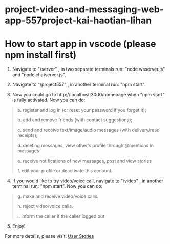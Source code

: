 # project-video-and-messaging-web-app-557project-kai-haotian-lihan

# How to start app in vscode (please npm install first)

1. Navigate to "/server" , in two separate terminals run: "node wsserver.js" and "node chatserver.js". 

2. Navigate to "/project557" , in another terminal run: "npm start".

3. Now you could go to http://localhost:3000/homepage when "npm start" is fully activated. Now you can do: 
> a. register and log in (or reset your password if you forget it); 
> 
> b. add and remove friends (with contact suggestions); 
> 
> c. send and receive text/image/audio messages (with delivery/read receipts);
> 
> d. deleting messages, view other's profile through @mentions in messages
> 
> e. receive notifications of new messages, post and view stories
> 
> f. edit your profile or deactivate this account.

4. If you would like to try video/voice call, navigate to "/video" , in another terminal run: "npm start". Now you can do: 
> g. make and receive video/voice calls.
> 
> h. reject video/voice calls.
> 
> i. inform the caller if the caller logged out

5. Enjoy!


For more details, please visit: [User Stories](https://github.com/cis557/project-video-and-messaging-web-app-557project-kai-haotian-lihan/wiki/User-Stories)

